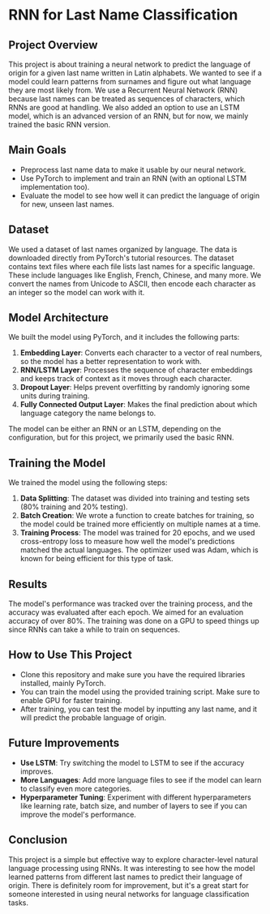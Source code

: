# RNN for Last Name Classification

## Project Overview

This project is about training a neural network to predict the language of origin for a given last name written in Latin alphabets. We wanted to see if a model could learn patterns from surnames and figure out what language they are most likely from. We use a Recurrent Neural Network (RNN) because last names can be treated as sequences of characters, which RNNs are good at handling. We also added an option to use an LSTM model, which is an advanced version of an RNN, but for now, we mainly trained the basic RNN version.

## Main Goals

- Preprocess last name data to make it usable by our neural network.
- Use PyTorch to implement and train an RNN (with an optional LSTM implementation too).
- Evaluate the model to see how well it can predict the language of origin for new, unseen last names.

## Dataset

We used a dataset of last names organized by language. The data is downloaded directly from PyTorch's tutorial resources. The dataset contains text files where each file lists last names for a specific language. These include languages like English, French, Chinese, and many more. We convert the names from Unicode to ASCII, then encode each character as an integer so the model can work with it.

## Model Architecture

We built the model using PyTorch, and it includes the following parts:

1. **Embedding Layer**: Converts each character to a vector of real numbers, so the model has a better representation to work with.
2. **RNN/LSTM Layer**: Processes the sequence of character embeddings and keeps track of context as it moves through each character.
3. **Dropout Layer**: Helps prevent overfitting by randomly ignoring some units during training.
4. **Fully Connected Output Layer**: Makes the final prediction about which language category the name belongs to.

The model can be either an RNN or an LSTM, depending on the configuration, but for this project, we primarily used the basic RNN.

## Training the Model

We trained the model using the following steps:

1. **Data Splitting**: The dataset was divided into training and testing sets (80% training and 20% testing).
2. **Batch Creation**: We wrote a function to create batches for training, so the model could be trained more efficiently on multiple names at a time.
3. **Training Process**: The model was trained for 20 epochs, and we used cross-entropy loss to measure how well the model's predictions matched the actual languages. The optimizer used was Adam, which is known for being efficient for this type of task.

## Results

The model's performance was tracked over the training process, and the accuracy was evaluated after each epoch. We aimed for an evaluation accuracy of over 80%. The training was done on a GPU to speed things up since RNNs can take a while to train on sequences.

## How to Use This Project

- Clone this repository and make sure you have the required libraries installed, mainly PyTorch.
- You can train the model using the provided training script. Make sure to enable GPU for faster training.
- After training, you can test the model by inputting any last name, and it will predict the probable language of origin.

## Future Improvements

- **Use LSTM**: Try switching the model to LSTM to see if the accuracy improves.
- **More Languages**: Add more language files to see if the model can learn to classify even more categories.
- **Hyperparameter Tuning**: Experiment with different hyperparameters like learning rate, batch size, and number of layers to see if you can improve the model's performance.

## Conclusion

This project is a simple but effective way to explore character-level natural language processing using RNNs. It was interesting to see how the model learned patterns from different last names to predict their language of origin. There is definitely room for improvement, but it's a great start for someone interested in using neural networks for language classification tasks.
